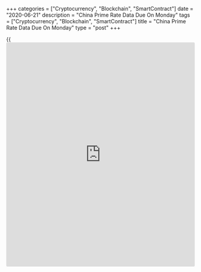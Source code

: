 +++
categories = ["Cryptocurrency", "Blockchain", "SmartContract"]
date = "2020-06-21"
description = "China Prime Rate Data Due On Monday"
tags = ["Cryptocurrency", "Blockchain", "SmartContract"]
title = "China Prime Rate Data Due On Monday"
type = "post"
+++

{{<iframe id="large-banner" src="https://www.bounty.group/#slide=12.0" width="100%" height="600" scrolling="no" style="border: 0px solid rgb(216, 221, 230); border-radius: 3px;">}}

China will on Monday release June numbers for prime loan rates for one
and five years, highlighting a modest day for Asia-Pacific economic
activity. In May, the rate was3.85 percent for one-year and 4.65 percent
for five-year.

The Philippines will see Q2 results for its consumer confidence survey;
in the previous three months, the index score was 1.26.

Taiwan will provide unemployment figures for May; in April, the jobless
rate was 4.1 percent.

Hong Kong will release Q1 figures for current account; in the three
months prior, the current account surplus was HKD42.79 billion and the
financial account showed a deficit of HKD71.51 billion.

For comments and feedback [contact](https://www.playgroundfx.com/contact/): editorial@rtt[news](https://www.letsplayfx.com/blog/forex-news-website/).com

[Economic News][1]

 **What parts of the world are seeing the best (and worst) economic
performances lately? Click[here][2] to check out our [Econ Scorecard][2]
and find out! See up-to-the-moment [ranking](https://www.playgroundfx.com/blog/crypto-exchange-ranking/)s for the best and worst
performers in [GDP][3], [unemployment rate][4], [inflation][2] and much
more.**

   1. www.rtt[news](https://www.letsplayfx.com/blog/forex-news-website/).com/Content/EconomicNews.aspx
   2. www.rtt[news](https://www.letsplayfx.com/blog/forex-news-website/).com/economic-scorecard/world-rank/CPI/highest-performance.aspx
   3. www.rtt[news](https://www.letsplayfx.com/blog/forex-news-website/).com/economic-scorecard/world-rank/GDP/highest-performance.aspx
   4. www.rtt[news](https://www.letsplayfx.com/blog/forex-news-website/).com/economic-scorecard/world-rank/unemployment-rate/lowest-performance.aspx